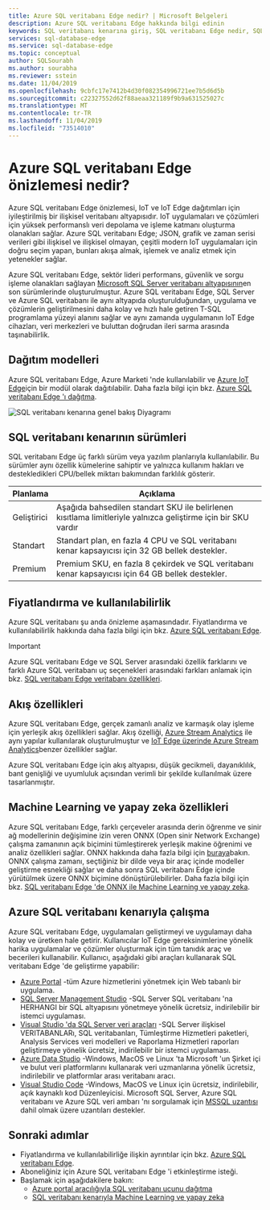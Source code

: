 ```yaml
---
title: Azure SQL veritabanı Edge nedir? | Microsoft Belgeleri
description: Azure SQL veritabanı Edge hakkında bilgi edinin
keywords: SQL veritabanı kenarına giriş, SQL veritabanı Edge nedir, SQL veritabanı kenarına genel bakış
services: sql-database-edge
ms.service: sql-database-edge
ms.topic: conceptual
author: SQLSourabh
ms.author: sourabha
ms.reviewer: sstein
ms.date: 11/04/2019
ms.openlocfilehash: 9cbfc17e7412b4d30f082354996721ee7b5d6d5b
ms.sourcegitcommit: c22327552d62f88aeaa321189f9b9a631525027c
ms.translationtype: MT
ms.contentlocale: tr-TR
ms.lasthandoff: 11/04/2019
ms.locfileid: "73514010"
---
```

# <a name="what-is-azure-sql-database-edge-preview"></a>Azure SQL veritabanı Edge önizlemesi nedir?

Azure SQL veritabanı Edge önizlemesi, IoT ve IoT Edge dağıtımları için iyileştirilmiş bir ilişkisel veritabanı altyapısıdır. IoT uygulamaları ve çözümleri için yüksek performanslı veri depolama ve işleme katmanı oluşturma olanakları sağlar. Azure SQL veritabanı Edge; JSON, grafik ve zaman serisi verileri gibi ilişkisel ve ilişkisel olmayan, çeşitli modern IoT uygulamaları için doğru seçim yapan, bunları akışa almak, işlemek ve analiz etmek için yetenekler sağlar.

Azure SQL veritabanı Edge, sektör lideri performans, güvenlik ve sorgu işleme olanakları sağlayan [Microsoft SQL Server veritabanı altyapısının](/sql/sql-server/sql-server-technical-documentation?toc=/azure/sql-database-edge/toc.json)en son sürümlerinde oluşturulmuştur. Azure SQL veritabanı Edge, SQL Server ve Azure SQL veritabanı ile aynı altyapıda oluşturulduğundan, uygulama ve çözümlerin geliştirilmesini daha kolay ve hızlı hale getiren T-SQL programlama yüzeyi alanını sağlar ve aynı zamanda uygulamanın IoT Edge cihazları, veri merkezleri ve buluttan doğrudan ileri sarma arasında taşınabilirlik.

## <a name="deployment-models"></a>Dağıtım modelleri

Azure SQL veritabanı Edge, Azure Marketi 'nde kullanılabilir ve [Azure IoT Edge](../iot-edge/about-iot-edge.md)için bir modül olarak dağıtılabilir. Daha fazla bilgi için bkz. [Azure SQL veritabanı Edge 'ı dağıtma](deploy-portal.md).<br>

![SQL veritabanı kenarına genel bakış Diyagramı](media/overview/overview.png)

## <a name="editions-of-sql-database-edge"></a>SQL veritabanı kenarının sürümleri

SQL veritabanı Edge üç farklı sürüm veya yazılım planlarıyla kullanılabilir. Bu sürümler aynı özellik kümelerine sahiptir ve yalnızca kullanım hakları ve destekledikleri CPU/bellek miktarı bakımından farklılık gösterir.

   |**Planlama**  |**Açıklama**  |
   |---------|---------|
   |Geliştirici  |  Aşağıda bahsedilen standart SKU ile belirlenen kısıtlama limitleriyle yalnızca geliştirme için bir SKU vardır |
   |Standart   |  Standart plan, en fazla 4 CPU ve SQL veritabanı kenar kapsayıcısı için 32 GB bellek destekler. |
   |Premium    |  Premium SKU, en fazla 8 çekirdek ve SQL veritabanı kenar kapsayıcısı için 64 GB bellek destekler. |

## <a name="pricing-and-availability"></a>Fiyatlandırma ve kullanılabilirlik

Azure SQL veritabanı şu anda önizleme aşamasındadır. Fiyatlandırma ve kullanılabilirlik hakkında daha fazla bilgi için bkz. [Azure SQL veritabanı Edge](https://azure.microsoft.com/services/sql-database-edge/).

> [!IMPORTANT]
> Azure SQL veritabanı Edge ve SQL Server arasındaki özellik farklarını ve farklı Azure SQL veritabanı uç seçenekleri arasındaki farkları anlamak için bkz. [SQL veritabanı Edge veritabanı özellikleri](https://azure.microsoft.com/services/sql-database-edge/).

## <a name="streaming-capabilities"></a>Akış özellikleri  

Azure SQL veritabanı Edge, gerçek zamanlı analiz ve karmaşık olay işleme için yerleşik akış özellikleri sağlar. Akış özelliği, [Azure Stream Analytics](../stream-analytics/stream-analytics-introduction.md) ile aynı yapılar kullanılarak oluşturulmuştur ve [IoT Edge üzerinde Azure Stream Analytics](../stream-analytics/stream-analytics-edge.md)benzer özellikler sağlar.

Azure SQL veritabanı Edge için akış altyapısı, düşük gecikmeli, dayanıklılık, bant genişliği ve uyumluluk açısından verimli bir şekilde kullanılmak üzere tasarlanmıştır.

## <a name="machine-learning-and-artificial-intelligence-capabilities"></a>Machine Learning ve yapay zeka özellikleri

Azure SQL veritabanı Edge, farklı çerçeveler arasında derin öğrenme ve sinir ağ modellerinin değişimine izin veren ONNX (Open sinir Network Exchange) çalışma zamanının açık biçimini tümleştirerek yerleşik makine öğrenimi ve analiz özellikleri sağlar. ONNX hakkında daha fazla bilgi için [buraya](https://onnx.ai/)bakın. ONNX çalışma zamanı, seçtiğiniz bir dilde veya bir araç içinde modeller geliştirme esnekliği sağlar ve daha sonra SQL veritabanı Edge içinde yürütülmek üzere ONNX biçimine dönüştürülebilirler. Daha fazla bilgi için bkz. [SQL veritabanı Edge 'de ONNX ile Machine Learning ve yapay zeka](onnx-overview.md).

## <a name="working-with-azure-sql-database-edge"></a>Azure SQL veritabanı kenarıyla çalışma

Azure SQL veritabanı Edge, uygulamaları geliştirmeyi ve uygulamayı daha kolay ve üretken hale getirir. Kullanıcılar IoT Edge gereksinimlerine yönelik harika uygulamalar ve çözümler oluşturmak için tüm tanıdık araç ve becerileri kullanabilir. Kullanıcı, aşağıdaki gibi araçları kullanarak SQL veritabanı Edge 'de geliştirme yapabilir:

- [Azure Portal](https://portal.azure.com/) -tüm Azure hizmetlerini yönetmek için Web tabanlı bir uygulama.
- [SQL Server Management Studio](/sql/ssms/download-sql-server-management-studio-ssms/) -SQL Server SQL veritabanı 'na HERHANGI bir SQL altyapısını yönetmeye yönelik ücretsiz, indirilebilir bir istemci uygulaması.
- [Visual Studio 'da SQL Server veri araçları](/sql/ssdt/download-sql-server-data-tools-ssdt/) -SQL Server ilişkisel VERITABANLARı, SQL veritabanları, Tümleştirme Hizmetleri paketleri, Analysis Services veri modelleri ve Raporlama Hizmetleri raporları geliştirmeye yönelik ücretsiz, indirilebilir bir istemci uygulaması.
- [Azure Data Studio](/sql/azure-data-studio/what-is/) -Windows, MacOS ve Linux 'ta Microsoft 'un Şirket içi ve bulut veri platformlarını kullanarak veri uzmanlarına yönelik ücretsiz, indirilebilir ve platformlar arası veritabanı aracı.
- [Visual Studio Code](https://code.visualstudio.com/docs) -Windows, MacOS ve Linux için ücretsiz, indirilebilir, açık kaynaklı kod Düzenleyicisi. Microsoft SQL Server, Azure SQL veritabanı ve Azure SQL veri ambarı 'nı sorgulamak için [MSSQL uzantısı](https://aka.ms/mssql-marketplace) dahil olmak üzere uzantıları destekler.


## <a name="next-steps"></a>Sonraki adımlar

- Fiyatlandırma ve kullanılabilirliğe ilişkin ayrıntılar için bkz. [Azure SQL veritabanı Edge](https://azure.microsoft.com/services/sql-database-edge/).
- Aboneliğiniz için Azure SQL veritabanı Edge 'i etkinleştirme isteği.
- Başlamak için aşağıdakilere bakın:
  - [Azure portal aracılığıyla SQL veritabanı ucunu dağıtma](deploy-portal.md)
  - [SQL veritabanı kenarıyla Machine Learning ve yapay zeka](onnx-overview.md)
